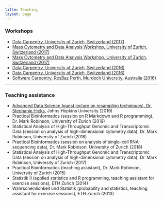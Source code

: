 ```yaml
---
title: Teaching
layout: page
---
```



### Workshops

- [Data Carpentry, University of Zurich, Switzerland (2017)](https://pennekampster.github.io/2017-11-08-lugano/)
- [Mass Cytometry and Data Analysis Workshop, University of Zurich, Switzerland (2017)](https://github.com/lmweber/CyTOF-workshop-2017-07-10)
- [Mass Cytometry and Data Analysis Workshop, University of Zurich, Switzerland (2017)](https://github.com/lmweber/CyTOF-workshop-2017-03-13)
- [Data Carpentry, University of Zurich, Switzerland (2016)](https://markrobinsonuzh.github.io/2016-07-18-zurich/)
- [Data Carpentry, University of Zurich, Switzerland (2016)](http://lmweber.github.io/2016-05-30-Zurich/)
- [Software Carpentry, ResBaz Perth, Murdoch University, Australia (2016)](http://raffademichelis.github.io/2016-02-01-perth/)


---


### Teaching assistance

- [Advanced Data Science (guest lecture on resampling techniques), Dr. Stephanie Hicks](https://jhu-advdatasci.github.io/2019/), Johns Hopkins University (2019)
- Practical Bioinformatics (session on R Markdown and R programming), Dr. Mark Robinson, University of Zurich (2019)
- Statistical Analysis of High-Throughput Genomic and Transcriptomic Data (session on analysis of high-dimensional cytometry data), Dr. Mark Robinson, University of Zurich (2018)
- Practical Bioinformatics (session on analysis of single-cell RNA-sequencing data), Dr. Mark Robinson, University of Zurich (2018)
- Statistical Analysis of High-Throughput Genomic and Transcriptomic Data (session on analysis of high-dimensional cytometry data), Dr. Mark Robinson, University of Zurich (2017)
- Practical Bioinformatics (teaching assistant), Dr. Mark Robinson, University of Zurich (2015)
- Statistik II (applied statistics and R programming, teaching assistant for exercise sessions), ETH Zurich (2014)
- Wahrscheinlichkeit und Statistik (probability and statistics, teaching assistant for exercise sessions), ETH Zurich (2013)

